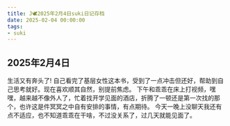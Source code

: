 ```yaml
---
title: J🕊️2025年2月4日suki日记存档
date: 2025-02-04 00:00:00
tags: 
- suki
---
```


## 2025年2月4日
生活又有奔头了!
自己看完了基层女性这本书，受到了一点冲击但还好，帮助到自己思考就好。现在喜欢顺其自然，别提前焦虑。
下午和乖乖在床上打视频，嘿嘿，越来越不像外人了，忙着找开学见面的酒店，折腾了一顿还是第一次找的那个，也许这是件冥冥之中自有安排的事情，有点期待。
今天一晚上没聊天我还有点不适应，也不知道乖乖在干啥，不过没关系了，过几天就能见面了。